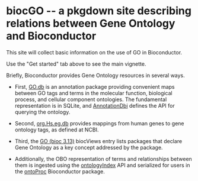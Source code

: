 # biocGO -- a pkgdown site describing relations between Gene Ontology and Bioconductor

This site will collect basic information on the use of GO in Bioconductor.

Use the "Get started" tab above to see the main vignette.

Briefly, Bioconductor provides Gene Ontology resources in several ways.

- First, [GO.db](https://bioconductor.org/packages/GO.db) is an annotation package
providing convenient maps between GO tags and terms in the molecular function,
biological process, and cellular component ontologies.  The fundamental
representation is in SQLite, and [AnnotationDbi](https://bioconductor.org/packages/AnnotationDbi)
defines the API for querying the ontology.

- Second, [org.Hs.eg.db](https://bioconductor.org/packages/org.Hs.eg.db) provides
mappings from human genes to gene ontology tags, as defined at NCBI.

- Third, the [GO (bioc 3.13)](https://bioconductor.org/packages/3.13/BiocViews.html#___GO) biocViews
entry lists packages that declare Gene Ontology as a key concept addressed by the package.

- Additionally, the OBO representation of terms and relationships between them
is ingested using the [ontologyIndex](https://cran.r-project.org/package=ontologyIndex)
API and serialized for users in the [ontoProc](https://bioconductor.org/packages/ontoProc)
Bioconductor package.


